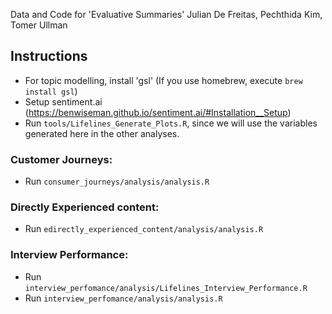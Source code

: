 Data and Code for 'Evaluative Summaries'
Julian De Freitas, Pechthida Kim, Tomer Ullman

## Instructions
* For topic modelling, install 'gsl' (If you use homebrew, execute `brew install gsl`)
* Setup sentiment.ai (https://benwiseman.github.io/sentiment.ai/#Installation__Setup)
* Run `tools/Lifelines_Generate_Plots.R`, since we will use the variables generated here in the other analyses.

### Customer Journeys:
* Run `consumer_journeys/analysis/analysis.R`


### Directly Experienced content:
* Run `edirectly_experienced_content/analysis/analysis.R`

### Interview Performance:
* Run `interview_perfomance/analysis/Lifelines_Interview_Performance.R`
* Run `interview_perfomance/analysis/analysis.R`
